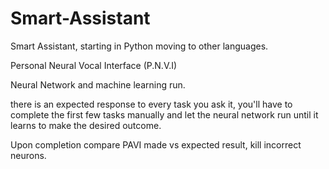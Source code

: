 # Smart-Assistant
Smart Assistant, starting in Python moving to other languages.

Personal Neural Vocal Interface (P.N.V.I)

Neural Network and machine learning run.

there is an expected response to every task you ask it, you'll have to complete the first few tasks manually and let the neural network run until it learns to make the desired outcome.

Upon completion compare PAVI made vs expected result, kill incorrect neurons.
